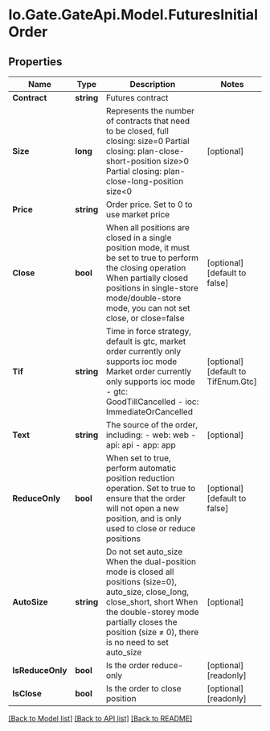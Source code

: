 
# Io.Gate.GateApi.Model.FuturesInitialOrder

## Properties

Name | Type | Description | Notes
------------ | ------------- | ------------- | -------------
**Contract** | **string** | Futures contract | 
**Size** | **long** | Represents the number of contracts that need to be closed, full closing: size&#x3D;0 Partial closing: plan-close-short-position size&gt;0  Partial closing: plan-close-long-position size&lt;0 | [optional] 
**Price** | **string** | Order price. Set to 0 to use market price | 
**Close** | **bool** | When all positions are closed in a single position mode, it must be set to true to perform the closing operation When partially closed positions in single-store mode/double-store mode, you can not set close, or close&#x3D;false | [optional] [default to false]
**Tif** | **string** | Time in force strategy, default is gtc, market order currently only supports ioc mode Market order currently only supports ioc mode  - gtc: GoodTillCancelled - ioc: ImmediateOrCancelled | [optional] [default to TifEnum.Gtc]
**Text** | **string** | The source of the order, including: - web: web - api: api - app: app | [optional] 
**ReduceOnly** | **bool** | When set to true, perform automatic position reduction operation. Set to true to ensure that the order will not open a new position, and is only used to close or reduce positions | [optional] [default to false]
**AutoSize** | **string** | Do not set auto_size When the dual-position mode is closed all positions (size&#x3D;0), auto_size, close_long, close_short, short When the double-storey mode partially closes the position (size ≠ 0), there is no need to set auto_size | [optional] 
**IsReduceOnly** | **bool** | Is the order reduce-only | [optional] [readonly] 
**IsClose** | **bool** | Is the order to close position | [optional] [readonly] 

[[Back to Model list]](../README.md#documentation-for-models)
[[Back to API list]](../README.md#documentation-for-api-endpoints)
[[Back to README]](../README.md)
